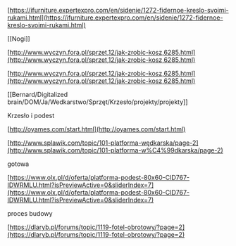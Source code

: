[https://ifurniture.expertexpro.com/en/sidenie/1272-fidernoe-kreslo-svoimi-rukami.html](https://ifurniture.expertexpro.com/en/sidenie/1272-fidernoe-kreslo-svoimi-rukami.html)

[[Nogi]]

  

[http://www.wyczyn.fora.pl/sprzet,12/jak-zrobic-kosz,6285.html](http://www.wyczyn.fora.pl/sprzet,12/jak-zrobic-kosz,6285.html)

  

[http://www.wyczyn.fora.pl/sprzet,12/jak-zrobic-kosz,6285.html](http://www.wyczyn.fora.pl/sprzet,12/jak-zrobic-kosz,6285.html)

  

  

[[Bernard/Digitalized brain/DOM/Ja/Wedkarstwo/Sprzęt/Krzesło/projekty/projekty]]

  

Krzesło i podest

[http://oyames.com/start.html](http://oyames.com/start.html)

  

  

[http://www.splawik.com/topic/101-platforma-wędkarska/page-2](http://www.splawik.com/topic/101-platforma-w%C4%99dkarska/page-2)

  

  

gotowa

[https://www.olx.pl/d/oferta/platforma-podest-80x60-CID767-IDWRMLU.html?isPreviewActive=0&sliderIndex=7](https://www.olx.pl/d/oferta/platforma-podest-80x60-CID767-IDWRMLU.html?isPreviewActive=0&sliderIndex=7)

  

  

proces budowy

[https://dlaryb.pl/forums/topic/1119-fotel-obrotowy/?page=2](https://dlaryb.pl/forums/topic/1119-fotel-obrotowy/?page=2)